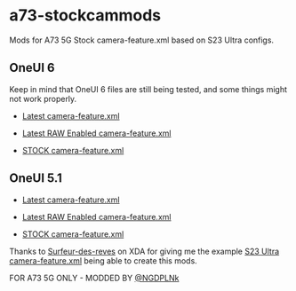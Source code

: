 # a73-stockcammods

Mods for A73 5G Stock camera-feature.xml based on S23 Ultra configs.

## OneUI 6

Keep in mind that OneUI 6 files are still being tested, and some things might not work properly.

- [Latest camera-feature.xml](https://github.com/NGDPLNk/a73_stockcammods/blob/main/oneui-6/camera-feature.xml)

- [Latest RAW Enabled camera-feature.xml](https://github.com/NGDPLNk/a73_stockcammods/blob/main/oneui-6/camera-featureRAW.xml)

- [STOCK camera-feature.xml](https://github.com/NGDPLNk/a73_stockcammods/blob/main/oneui-6/camera-featureSTOCK.xml)


## OneUI 5.1

- [Latest camera-feature.xml](https://github.com/NGDPLNk/a73_stockcammods/blob/main/oneui-5.1/camera-feature.xml)

- [Latest RAW Enabled camera-feature.xml](https://github.com/NGDPLNk/a73_stockcammods/blob/main/oneui-5.1/camera-featureRAW.xml)

- [STOCK camera-feature.xml](https://github.com/NGDPLNk/a73_stockcammods/blob/main/oneui-5.1/camera-featureSTOCK.xml)


Thanks to [Surfeur-des-reves](https://forum.xda-developers.com/m/surfeur-des-reves.1042515/) on XDA for giving me the example [S23 Ultra camera-feature.xml](https://github.com/NGDPLNk/a73_stockcammods/blob/main/oneui-5.1/camera-featureS23Ultra.xml) being able to create this mods.


FOR A73 5G ONLY - MODDED BY [@NGDPLNk](https://github.com/NGDPLNk)